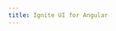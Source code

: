 ```yaml
---
title: Ignite UI for Angular
---
```


<script type="text/javascript">
(function() {
        let HOST = window.location.href;        
        window.location.href = HOST + 'components/general/getting_started.html';
})();
</script>
